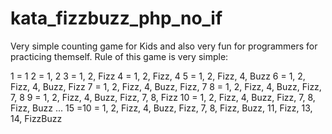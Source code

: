 kata_fizzbuzz_php_no_if
=======================
Very simple counting game for Kids and also very fun for programmers for practicing themself. Rule of this game is very 
simple:

1  = 1
2  = 1, 2
3  = 1, 2, Fizz
4  = 1, 2, Fizz, 4
5  = 1, 2, Fizz, 4, Buzz
6  = 1, 2, Fizz, 4, Buzz, Fizz
7  = 1, 2, Fizz, 4, Buzz, Fizz, 7
8  = 1, 2, Fizz, 4, Buzz, Fizz, 7, 8
9  = 1, 2, Fizz, 4, Buzz, Fizz, 7, 8, Fizz
10 = 1, 2, Fizz, 4, Buzz, Fizz, 7, 8, Fizz, Buzz
...
15 =10 = 1, 2, Fizz, 4, Buzz, Fizz, 7, 8, Fizz, Buzz, 11, Fizz, 13, 14, FizzBuzz

